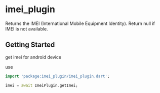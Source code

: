 # imei_plugin

Returns the IMEI (International Mobile Equipment Identity). Return null if IMEI is not available.

## Getting Started

get imei for android device

use
```dart
import 'package:imei_plugin/imei_plugin.dart';

imei = await ImeiPlugin.getImei;
```
